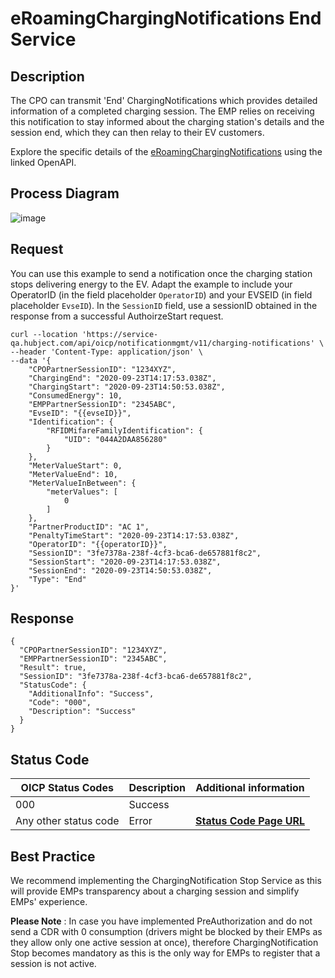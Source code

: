 
# eRoamingChargingNotifications End Service

## Description

The CPO can transmit 'End' ChargingNotifications which provides detailed
information of a completed charging session. The EMP relies on receiving this
notification to stay informed about the charging station's details and the
session end, which they can then relay to their EV customers.

Explore the specific details of the
[eRoamingChargingNotifications](https://hubject.github.io/oicp-cpo-2.3-api-doc/#tag/eRoamingChargingNotifications/operation/eRoamingChargingNotifications_V1.1)
using the linked OpenAPI.

## Process Diagram
![image](https://github.com/FirasHubject/OICP23_Integration_Guide/assets/135227574/3c282d73-52f0-4eb5-82d3-a6441ebb29c6)


## Request

You can use this example to send a notification once the charging station
stops delivering energy to the EV. Adapt the example to include your
OperatorID (in the field placeholder `OperatorID`) and your EVSEID (in field
placeholder `EvseID`). In the `SessionID` field, use a sessionID obtained in
the response from a successful AuthoirzeStart request.

    
    
    curl --location 'https://service-qa.hubject.com/api/oicp/notificationmgmt/v11/charging-notifications' \
    --header 'Content-Type: application/json' \
    --data '{
        "CPOPartnerSessionID": "1234XYZ",
        "ChargingEnd": "2020-09-23T14:17:53.038Z",
        "ChargingStart": "2020-09-23T14:50:53.038Z",
        "ConsumedEnergy": 10,
        "EMPPartnerSessionID": "2345ABC",
        "EvseID": "{{evseID}}",
        "Identification": {
            "RFIDMifareFamilyIdentification": {
                "UID": "044A2DAA856280"
            }
        },
        "MeterValueStart": 0,
        "MeterValueEnd": 10,
        "MeterValueInBetween": {
            "meterValues": [
                0
            ]
        },
        "PartnerProductID": "AC 1",
        "PenaltyTimeStart": "2020-09-23T14:17:53.038Z",
        "OperatorID": "{{operatorID}}",
        "SessionID": "3fe7378a-238f-4cf3-bca6-de657881f8c2",
        "SessionStart": "2020-09-23T14:17:53.038Z",
    	"SessionEnd": "2020-09-23T14:50:53.038Z",
        "Type": "End"
    }'

## Response

    
    
    {
      "CPOPartnerSessionID": "1234XYZ",
      "EMPPartnerSessionID": "2345ABC",
      "Result": true,
      "SessionID": "3fe7378a-238f-4cf3-bca6-de657881f8c2",
      "StatusCode": {
        "AdditionalInfo": "Success",
        "Code": "000",
        "Description": "Success"
      }
    }

## Status Code

 | OICP Status Codes | Description | Additional information |
| ----------------- | ----------- | ----------------------
| 000               | Success     |                        |
| Any other status code | Error   |  **[Status Code Page URL](https://github.com/hubject/OICP23_Integration_Guide/blob/main/04_Definitions/OICP-status-code.md)** |
  
## Best Practice

We recommend implementing the ChargingNotification Stop Service as this will
provide EMPs transparency about a charging session and simplify EMPs'
experience.

 **Please Note** : In case you have implemented PreAuthorization and do not
send a CDR with 0 consumption (drivers might be blocked by their EMPs as they
allow only one active session at once), therefore ChargingNotification Stop
becomes mandatory as this is the only way for EMPs to register that a session
is not active.




